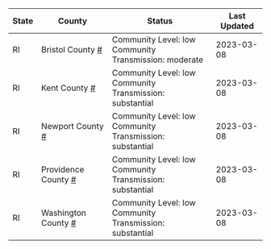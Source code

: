 State | County | Status | Last Updated
--- | --- | --- | --- 
RI | Bristol County <a href="#bristol_county">#</a> | <a name="bristol_county"></a>Community Level: low<br/>Community Transmission: moderate | 2023-03-08
RI | Kent County <a href="#kent_county">#</a> | <a name="kent_county"></a>Community Level: low<br/>Community Transmission: substantial | 2023-03-08
RI | Newport County <a href="#newport_county">#</a> | <a name="newport_county"></a>Community Level: low<br/>Community Transmission: substantial | 2023-03-08
RI | Providence County <a href="#providence_county">#</a> | <a name="providence_county"></a>Community Level: low<br/>Community Transmission: substantial | 2023-03-08
RI | Washington County <a href="#washington_county">#</a> | <a name="washington_county"></a>Community Level: low<br/>Community Transmission: substantial | 2023-03-08
